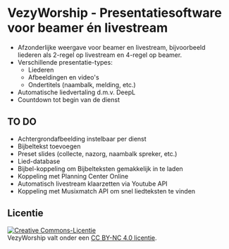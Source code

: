 # VezyWorship - Presentatiesoftware voor beamer én livestream

- Afzonderlijke weergave voor beamer en livestream, bijvoorbeeld liederen als 2-regel op livestream en 4-regel op beamer.
- Verschillende presentatie-types:
  - Liederen
  - Afbeeldingen en video's
  - Ondertitels (naambalk, melding, etc.)
- Automatische liedvertaling d.m.v. DeepL
- Countdown tot begin van de dienst

## TO DO
- Achtergrondafbeelding instelbaar per dienst
- Bijbeltekst toevoegen
- Preset slides (collecte, nazorg, naambalk spreker, etc.)
- Lied-database
- Bijbel-koppeling om Bijbelteksten gemakkelijk in te laden
- Koppeling met Planning Center Online
- Automatisch livestream klaarzetten via Youtube API
- Koppeling met Musixmatch API om snel liedteksten te vinden

## Licentie
<a rel="license" href="https://creativecommons.org/licenses/by-nc/4.0/deed.nl"><img alt="Creative Commons-Licentie" style="border-width:0" src="https://licensebuttons.net/l/by-nc/4.0/88x31.png" /></a><br />VezyWorship valt onder een <a rel="license" href="https://creativecommons.org/licenses/by-nc/4.0/deed.nl">CC BY-NC 4.0 licentie</a>.
